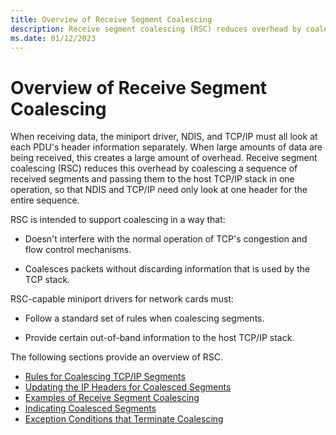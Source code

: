 ```yaml
---
title: Overview of Receive Segment Coalescing
description: Receive segment coalescing (RSC) reduces overhead by coalescing a sequence of received segments and passing them to the host TCP/IP stack in one operation.
ms.date: 01/12/2023
---
```


# Overview of Receive Segment Coalescing


When receiving data, the miniport driver, NDIS, and TCP/IP must all look at each PDU's header information separately. When large amounts of data are being received, this creates a large amount of overhead. Receive segment coalescing (RSC) reduces this overhead by coalescing a sequence of received segments and passing them to the host TCP/IP stack in one operation, so that NDIS and TCP/IP need only look at one header for the entire sequence.

RSC is intended to support coalescing in a way that:

-   Doesn't interfere with the normal operation of TCP's congestion and flow control mechanisms.

-   Coalesces packets without discarding information that is used by the TCP stack.

RSC-capable miniport drivers for network cards must:

-   Follow a standard set of rules when coalescing segments.

-   Provide certain out-of-band information to the host TCP/IP stack.

The following sections provide an overview of RSC.

-   [Rules for Coalescing TCP/IP Segments](rules-for-coalescing-tcp-ip-packets.md)
-   [Updating the IP Headers for Coalesced Segments](updating-the-ip-headers-for-coalesced-segments.md)
-   [Examples of Receive Segment Coalescing](examples-of-receive-segment-coalescing.md)
-   [Indicating Coalesced Segments](indicating-coalesced-segments.md)
-   [Exception Conditions that Terminate Coalescing](exception-conditions-that-terminate-coalescing.md)

 

 





